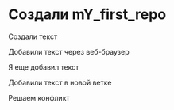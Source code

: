 ﻿# Создали mY_first_repo

Создали текст

Добавили текст через веб-браузер

Я еще добавил текст


Добавили текст в новой ветке

Решаем конфликт

